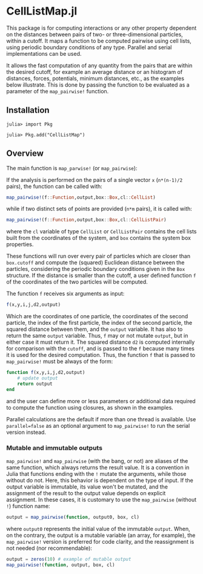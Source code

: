 # CellListMap.jl

This package is for computing interactions or any other property dependent on the distances between pairs of two- or three-dimensional particles, within a cutoff. It maps a function to be computed pairwise using cell lists, using periodic boundary conditions of any type. Parallel and serial implementations can be used. 

It allows the fast computation of any quantity from the pairs that are within the desired cutoff, for example an average distance or an histogram of distances, forces, potentials, minimum distances, etc., as the examples below illustrate. This is done by passing the function to be evaluated as a parameter of the `map_pairwise!` function. 

## Installation

```julia-repl
julia> import Pkg

julia> Pkg.add("CellListMap")
```

## Overview

The main function is `map_parwise!` (or `map_pairwise`): 

If the analysis is performed on the pairs of a single vector `x` (`n*(n-1)/2` pairs), the function can be called with:
```julia
map_pairwise!(f::Function,output,box::Box,cl::CellList)
```
while if two distinct sets of points are provided (`n*m` pairs), it is called with:
```julia
map_pairwise!(f::Function,output,box::Box,cl::CellListPair)
```
where the `cl` variable of type `CellList` or `CellListPair` contains the cell lists built from the coordinates of the system, and `box` contains the system box properties.

These functions will run over every pair of particles which are closer than `box.cutoff` and compute the (squared) Euclidean distance between the particles, considering the periodic boundary conditions given
in the `Box` structure. If the distance is smaller than the cutoff, a user defined function `f` of the coordinates of the two particles will be computed. 

The function `f` receives six arguments as input: 
```julia
f(x,y,i,j,d2,output)
```
Which are the coordinates of one particle, the coordinates of the second particle, the index of the first particle, the index of the second particle, the squared distance between them, and the `output` variable. It has also to return the same `output` variable. Thus, `f` may or not mutate `output`, but in either case it must return it.  The squared distance `d2` is computed   internally for comparison with the `cutoff`, and is passed to the `f` because many times it is used for the desired computation. Thus, the function `f` that is passed to `map_pairwise!` must be always of the form:
```julia
function f(x,y,i,j,d2,output)
    # update output
    return output
end
```
and the user can define more or less parameters or additional data required to compute the function using closures, as shown in the examples.

Parallel calculations are the default if more than one thread is available. Use `parallel=false` as an optional argument to `map_pairwise!` to run the serial version instead.

### Mutable and immutable outputs

`map_pairwise!` and `map_pairwise` (with the bang, or not) are aliases of the same function, which always returns the result value. It is a convention in Julia that functions ending with the `!` mutate the arguments, while those without do not. Here, this behavior is dependent on the type of input. If the output variable is immutable, its value won't be mutated, and the assignment of the result to the output value depends on explicit assignment. In these cases, it is customary to use the `map_pairwise` (without `!`) function name:
```julia
output = map_pairwise(function, output0, box, cl)
```
where `output0` represents the initial value of the immutable `output`. When, on the contrary, the output is a mutable variable (an array, for example), the `map_pairwise!` version is preferred for code clarity, and the reassignment is not needed (nor recommendable): 
```julia
output = zeros(10) # example of mutable output
map_pairwise!(function, output, box, cl)
```
